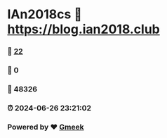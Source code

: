 # IAn2018cs :link: https://blog.ian2018.club 
### :page_facing_up: [22](https://blog.ian2018.club/tag.html) 
### :speech_balloon: 0 
### :hibiscus: 48326 
### :alarm_clock: 2024-06-26 23:21:02 
### Powered by :heart: [Gmeek](https://github.com/Meekdai/Gmeek)
